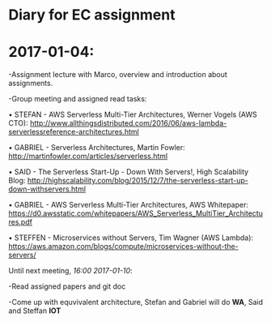 # Diary for EC assignment

# 2017-01-04:

  -Assignment lecture with Marco, overview and introduction about assignments.
  
  -Group meeting and assigned read tasks:
  
  • STEFAN - AWS Serverless Multi-Tier Architectures, Werner Vogels (AWS CTO):
    http://www.allthingsdistributed.com/2016/06/aws-lambda-serverlessreference-architectures.html 
  
  • GABRIEL - Serverless Architectures, Martin Fowler:
    http://martinfowler.com/articles/serverless.html
  
  • SAID - The Serverless Start-Up - Down With Servers!, High Scalability Blog:
    http://highscalability.com/blog/2015/12/7/the-serverless-start-up-down-withservers.html
  
  • GABRIEL - AWS Serverless Multi-Tier Architectures, AWS Whitepaper:
    https://d0.awsstatic.com/whitepapers/AWS_Serverless_MultiTier_Architectures.pdf
  
  • STEFFEN - Microservices without Servers, Tim Wagner (AWS Lambda): 
    https://aws.amazon.com/blogs/compute/microservices-without-the-servers/ 
    
 Until next meeting, *16:00 2017-01-10*:
 
  -Read assigned papers and git doc
  
  -Come up with equvivalent architecture, Stefan and Gabriel will do **WA**, Said and Steffan **IOT**

